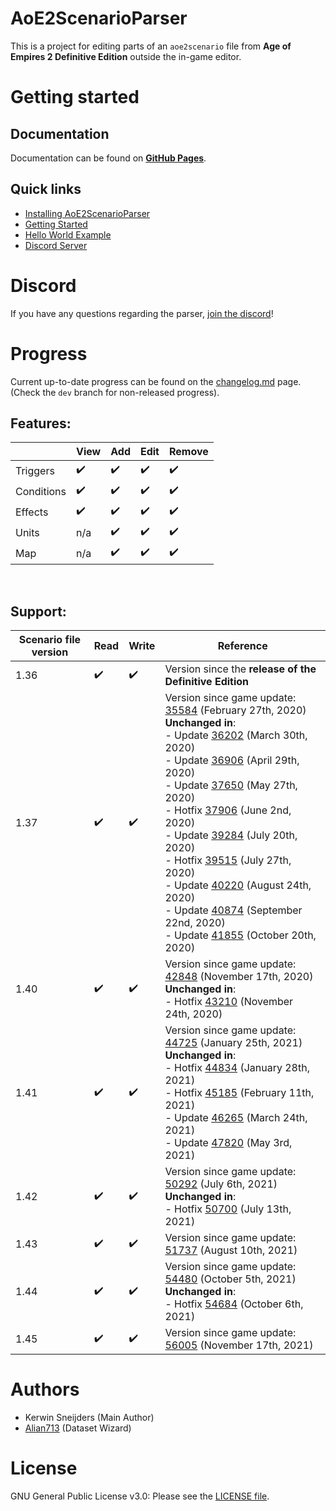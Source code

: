 # AoE2ScenarioParser

This is a project for editing parts of an `aoe2scenario` file from **Age of Empires 2 Definitive Edition** outside
the in-game editor.

# Getting started

## Documentation

Documentation can be found on **[GitHub Pages]**.

[GitHub Pages]: https://ksneijders.github.io/AoE2ScenarioParser/

## Quick links

- [Installing AoE2ScenarioParser](https://ksneijders.github.io/AoE2ScenarioParser/installation/)
- [Getting Started](https://ksneijders.github.io/AoE2ScenarioParser/getting_started/)
- [Hello World Example](https://ksneijders.github.io/AoE2ScenarioParser/hello_world/)
- [Discord Server](https://discord.gg/DRUtmugXT3)

# Discord

If you have any questions regarding the parser, [join the discord]!

[join the discord]: https://discord.gg/DRUtmugXT3

# Progress

Current up-to-date progress can be found on the [changelog.md] page. (Check the `dev` branch for non-released progress).

[changelog.md]: ./changelog.md

## Features:

|            | View               | Add                | Edit               | Remove             |
| ---------- | ------------------ | ------------------ | ------------------ | ------------------ |
| Triggers   | :heavy_check_mark: | :heavy_check_mark: | :heavy_check_mark: | :heavy_check_mark: |
| Conditions | :heavy_check_mark: | :heavy_check_mark: | :heavy_check_mark: | :heavy_check_mark: |
| Effects    | :heavy_check_mark: | :heavy_check_mark: | :heavy_check_mark: | :heavy_check_mark: |
| Units      | n/a                | :heavy_check_mark: | :heavy_check_mark: | :heavy_check_mark: |
| Map        | n/a                | :heavy_check_mark: | :heavy_check_mark: | :heavy_check_mark: |

&nbsp;

## Support:

| Scenario file version | Read               | Write              | Reference                                                                                                                                                                                                                                                                                                                                                                                             |
| ------------- | ------------------ | ------------------ | -----------------------------------------------------------------------------------------------------------------------------------------------------------------------------------------------------------------------------------------------------------------------------------------------------------------------------------------------------------------------------------------------------                                                                                                                                                   |
| 1.36          | :heavy_check_mark: | :heavy_check_mark: | Version since the **release of the Definitive Edition**
| 1.37          | :heavy_check_mark: | :heavy_check_mark: | Version since game update: [35584] (February 27th, 2020) <br> **Unchanged in**: <br> - Update [36202] (March 30th, 2020) <br> - Update [36906] (April 29th, 2020) <br> - Update [37650] (May 27th, 2020) <br> - Hotfix [37906] (June 2nd, 2020) <br> - Update [39284] (July 20th, 2020) <br> - Hotfix [39515] (July 27th, 2020) <br> - Update [40220] (August 24th, 2020) <br> - Update [40874] (September 22nd, 2020) <br> - Update [41855] (October 20th, 2020) |
| 1.40          | :heavy_check_mark: | :heavy_check_mark: | Version since game update: [42848] (November 17th, 2020) <br> **Unchanged in**: <br> - Hotfix [43210] (November 24th, 2020)                                                                                                                                                                                                                                                                                       |
| 1.41          | :heavy_check_mark: | :heavy_check_mark: | Version since game update: [44725] (January 25th, 2021) <br> **Unchanged in**: <br> - Hotfix [44834] (January 28th, 2021)<br> - Hotfix [45185] (February 11th, 2021)<br> - Update [46265] (March 24th, 2021)<br> - Update [47820] (May 3rd, 2021)                                                                                                                                                                                                                                                                                             |
| 1.42          | :heavy_check_mark: | :heavy_check_mark: | Version since game update: [50292] (July 6th, 2021) <br> **Unchanged in**: <br> - Hotfix [50700] (July 13th, 2021)
| 1.43          | :heavy_check_mark: | :heavy_check_mark: | Version since game update: [51737] (August 10th, 2021)
| 1.44          | :heavy_check_mark: | :heavy_check_mark: | Version since game update: [54480] (October 5th, 2021) <br> **Unchanged in**: <br> - Hotfix [54684] (October 6th, 2021) |
| 1.45          | :heavy_check_mark: | :heavy_check_mark: | Version since game update: [56005] (November 17th, 2021) |


[35584]: https://www.ageofempires.com/news/aoe2de-update-35584/
[36202]: https://www.ageofempires.com/news/aoe2de-update-36202/
[36906]: https://www.ageofempires.com/news/aoe2de-update-36906/
[37650]: https://www.ageofempires.com/news/aoe2de-update-37650/
[37906]: https://www.ageofempires.com/news/aoe2de-hotfix-37906/
[39284]: https://www.ageofempires.com/news/aoe2de-update-39284/
[39515]: https://www.ageofempires.com/news/aoe2de-hotfix-39515/
[40220]: https://www.ageofempires.com/news/aoe2de-update-40220/
[40874]: https://www.ageofempires.com/news/aoe2de-update-40874/
[41855]: https://www.ageofempires.com/news/aoe2de-update-41855/
[42848]: https://www.ageofempires.com/news/aoe2de-update-42848/
[43210]: https://www.ageofempires.com/news/aoe2de-hotfix-43210/
[44725]: https://www.ageofempires.com/news/aoeiide-update-44725/
[44834]: https://www.ageofempires.com/news/aoeiide-update-44725/#hotfix-44834
[45185]: https://www.ageofempires.com/news/aoe2de-hotfix-45185/
[46265]: https://www.ageofempires.com/news/aoe2de-update-46295/
[47820]: https://www.ageofempires.com/news/aoe2de-update-47820/
[50292]: https://www.ageofempires.com/news/aoe2de-update-50292/
[50700]: https://www.ageofempires.com/news/aoe2de-update-50292/#hotfix-50700
[51737]: https://www.ageofempires.com/news/aoeiide-update-51737/
[54480]: https://www.ageofempires.com/news/aoeii-de-update-54480/
[54684]: https://www.ageofempires.com/news/aoeii-de-update-54480/#hotfix-54684
[56005]: https://www.ageofempires.com/news/aoeii_de_update_56005/

# Authors

- Kerwin Sneijders (Main Author)
- [Alian713](https://github.com/Divy1211) (Dataset Wizard)

# License

GNU General Public License v3.0: Please see the [LICENSE file].

[license file]: https://github.com/KSneijders/AoE2ScenarioParser/blob/dev/LICENSE
